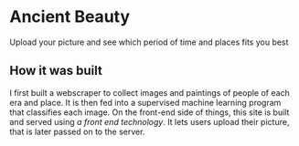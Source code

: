 # Ancient Beauty
Upload your picture and see which period of time and places fits you best

## How it was built
I first built a webscraper to collect images and paintings of people of each era and place. It is then fed into a supervised machine learning program that classifies each image. 
On the front-end side of things, this site is built and served using *a front end technology*. It lets users upload their picture, that is later passed on to the server. 
